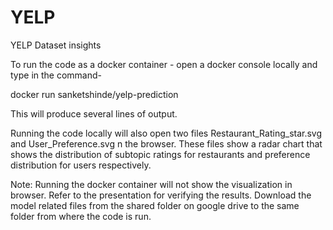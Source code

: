 # YELP
YELP Dataset insights

To run the code as a docker container - 
open a docker console locally and type in the command- 

docker run sanketshinde/yelp-prediction

This will produce several lines of output.

Running the code locally will also open two files Restaurant_Rating_star.svg and User_Preference.svg n the browser.
These files show a radar chart that shows the distribution of subtopic ratings for restaurants and preference distribution for users
respectively.

Note: Running the docker container will not show the visualization in browser. Refer to the presentation for verifying the results.
Download the model related files from the shared folder on google drive to the same folder from where the code is run.
